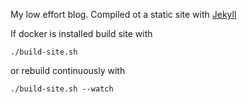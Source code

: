 My low effort blog. Compiled ot a static site with [Jekyll](https://jekyllrb.com)

If docker is installed build site with

```
./build-site.sh
```

or rebuild continuously with

```
./build-site.sh --watch
```
